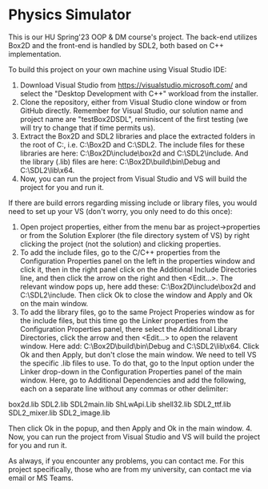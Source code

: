 # Physics Simulator
This is our HU Spring'23 OOP & DM course's project. The back-end utilizes Box2D and the front-end is handled by SDL2, both based on C++ implementation.

To build this project on your own machine using Visual Studio IDE:
1. Download Visual Studio from https://visualstudio.microsoft.com/ and select the "Desktop Development with C++" workload from the installer.
2. Clone the repository, either from Visual Studio clone window or from GitHub directly. Remember for Visual Studio, our solution name and project name are "testBox2DSDL", reminiscent of the first testing (we will try to change that if time permits us).
3. Extract the Box2D and SDL2 libraries and place the extracted folders in the root of C:\, i.e. C:\Box2D and C:\SDL2. The include files for these libraries are here: C:\Box2D\include\box2d and C:\SDL2\include. And the library (.lib) files are here: C:\Box2D\build\bin\Debug and C:\SDL2\lib\x64.
4. Now, you can run the project from Visual Studio and VS will build the project for you and run it.

If there are build errors regarding missing include or library files, you would need to set up your VS (don't worry, you only need to do this once):
1. Open project properties, either from the menu bar as project->properties or from the Solution Explorer (the file directory system of VS) by right clicking the project (not the solution) and clicking properties.
2. To add the include files, go to the C/C++ properties from the Configuration Properties panel on the left in the properties window and click it, then in the right panel click on the Additional Include Directories line, and then click the arrow on the right and then <Edit...>. The relevant window pops up, here add these: C:\Box2D\include\box2d and C:\SDL2\include. Then click Ok to close the window and Apply and Ok on the main window.
3. To add the library files, go to the same Project Properies window as for the include files, but this time go the Linker properties from the Configuration Properties panel, there select the Additional Library Directories, click the arrow and then <Edit...> to open the relavent window. Here add: C:\Box2D\build\bin\Debug and C:\SDL2\lib\x64. Click Ok and then Apply, but don't close the main window. We need to tell VS the specific .lib files to use. To do that, go to the Input option under the Linker drop-down in the Configuration Properties panel of the main window. Here, go to Additional Dependencies and add the following, each on a separate line without any commas or other delimiter:

box2d.lib
SDL2.lib
SDL2main.lib
ShLwApi.Lib
shell32.lib
SDL2_ttf.lib
SDL2_mixer.lib
SDL2_image.lib

Then click Ok in the popup, and then Apply and Ok in the main window.
4. Now, you can run the project from Visual Studio and VS will build the project for you and run it.

As always, if you encounter any problems, you can contact me. For this project specifically, those who are from my university, can contact me via email or MS Teams.
